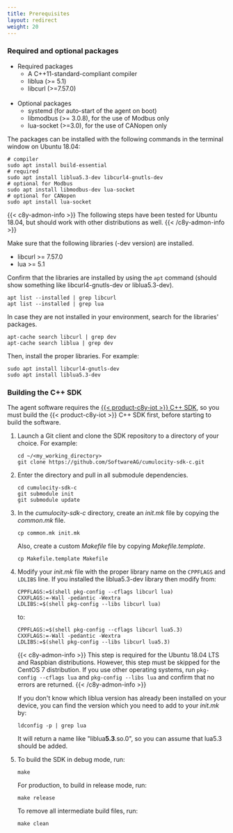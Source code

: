 ```yaml
---
title: Prerequisites
layout: redirect
weight: 20
---
```


### Required and optional packages

- Required packages
  - A C++11-standard-compliant compiler
  - liblua (>= 5.1)
  - libcurl (>=7.57.0)<br><br>
- Optional packages
  - systemd (for auto-start of the agent on boot)
  - libmodbus (>= 3.0.8), for the use of Modbus only
  - lua-socket (>=3.0), for the use of CANopen only

The packages can be installed with the following commands in the terminal window on Ubuntu 18.04:

```shell
# compiler
sudo apt install build-essential
# required
sudo apt install liblua5.3-dev libcurl4-gnutls-dev
# optional for Modbus
sudo apt install libmodbus-dev lua-socket
# optional for CANopen
sudo apt install lua-socket
```

{{< c8y-admon-info >}}
The following steps have been tested for Ubuntu 18.04, but should work with other distributions as well.
{{< /c8y-admon-info >}}

Make sure that the following libraries (-dev version) are installed.

- libcurl >= 7.57.0
- lua >= 5.1

Confirm that the libraries are installed by using the `apt` command (should show something like libcurl4-gnutls-dev or liblua5.3-dev).

```shell
apt list --installed | grep libcurl
apt list --installed | grep lua
```

In case they are not installed in your environment, search for the libraries' packages.

```shell
apt-cache search libcurl | grep dev
apt-cache search liblua | grep dev
```

Then, install the proper libraries. For example:

```shell
sudo apt install libcurl4-gnutls-dev
sudo apt install liblua5.3-dev
```

### Building the C++ SDK

The agent software requires the [{{< product-c8y-iot >}} C++ SDK](https://github.com/SoftwareAG/cumulocity-sdk-c), so you must build the {{< product-c8y-iot >}} C++ SDK first, before starting to build the software.


1. Launch a Git client and clone the SDK repository to a directory of your choice. For example:

    ```shell
    cd ~/<my_working_directory>
    git clone https://github.com/SoftwareAG/cumulocity-sdk-c.git
    ```

2. Enter the directory and pull in all submodule dependencies.

    ```shell
    cd cumulocity-sdk-c
    git submodule init
    git submodule update
    ```

3. In the _cumulocity-sdk-c_ directory, create an _init.mk_ file by copying the _common.mk_ file.

    ```shell
    cp common.mk init.mk
    ```

    Also, create a custom _Makefile_ file by copying _Makefile.template_.

    ```shell
    cp Makefile.template Makefile
    ```

4. Modify your _init.mk_ file with the proper library name on the `CPPFLAGS` and `LDLIBS` line. If you installed the liblua5.3-dev library then modify from:

    ```shell
    CPPFLAGS:=$(shell pkg-config --cflags libcurl lua)
    CXXFLAGS:=-Wall -pedantic -Wextra
    LDLIBS:=$(shell pkg-config --libs libcurl lua)
    ```

    to:

    ```shell
    CPPFLAGS:=$(shell pkg-config --cflags libcurl lua5.3)
    CXXFLAGS:=-Wall -pedantic -Wextra
    LDLIBS:=$(shell pkg-config --libs libcurl lua5.3)
    ```

    {{< c8y-admon-info >}}
This step is required for the Ubuntu 18.04 LTS and Raspbian distributions. However, this step must be skipped for the CentOS 7 distribution. If you use other operating systems, run `pkg-config --cflags lua` and `pkg-config --libs lua` and confirm that no errors are returned.
    {{< /c8y-admon-info >}}

    If you don't know which liblua version has already been installed on your device, you can find the version which you need to add to your _init.mk_ by:

    ```shell
    ldconfig -p | grep lua
    ```

    It will return a name like "liblua**5.3**.so.0", so you can assume that lua5.3 should be added.

5. To build the SDK in debug mode, run:

    ```shell
    make
    ```

    For production, to build in release mode, run:

    ```shell
    make release
    ```

    To remove all intermediate build files, run:

    ```shell
    make clean
    ```
